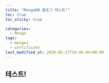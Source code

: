 ```yaml
---
title: "MongoDB 블로그 테스트!"
toc: true
toc_sticky: true

categories:
  - Mongo
tags: 
  - mongos
  - certificate
last_modified_at: 2020-02-27T18:46:45+00:00
---
```


## 테스트!